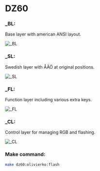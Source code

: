 # DZ60

### _BL:
Base layer with american ANSI layout.  

![_BL](https://i.imgur.com/BPMn7dk.png)

### _SL:
Swedish layer with ÅÄÖ at original positions.  

![_SL](https://i.imgur.com/I8QRh24.png)

### _FL:
Function layer including various extra keys.  

![_FL](https://i.imgur.com/nCbCIrZ.png)

### _CL:
Control layer for managing RGB and flashing.  

![_CL](https://i.imgur.com/QnoMgsb.png)

### Make command:
```sh
make dz60:olivierko:flash
```